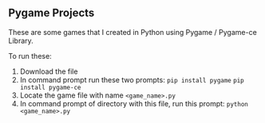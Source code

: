 ## Pygame Projects
These are some games that I created in Python using Pygame / Pygame-ce Library.

To run these:
1. Download the file
2. In command prompt run these two prompts:
   `pip install pygame`
   `pip install pygame-ce`
4. Locate the game file with name `<game_name>.py`
5. In command prompt of directory with this file, run this prompt:
   `python <game_name>.py`
